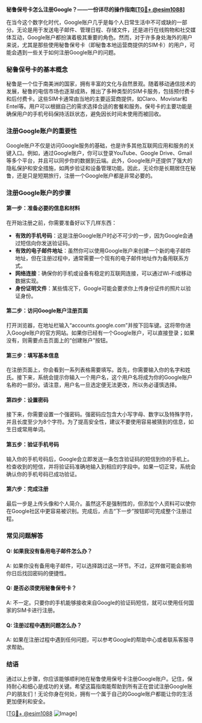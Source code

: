 **秘鲁保号卡怎么注册Google？——一份详尽的操作指南[[TG💪+ @esim1088](https://t.me/s/esim1088)]**

在当今这个数字化时代，Google账户几乎是每个人日常生活中不可或缺的一部分。无论是用于发送电子邮件、管理日程、存储文件，还是进行在线购物和社交媒体互动，Google账户都扮演着极其重要的角色。然而，对于许多身处海外的用户来说，尤其是那些使用秘鲁保号卡（即秘鲁本地运营商提供的SIM卡）的用户，可能会遇到一些关于如何注册Google账户的问题。

### 秘鲁保号卡的基本概念

秘鲁是一个位于南美洲的国家，拥有丰富的文化与自然景观。随着移动通信技术的发展，秘鲁的电信市场也逐渐成熟，推出了多种类型的SIM卡服务，包括预付费卡和后付费卡。这些SIM卡通常由当地的主要运营商提供，如Claro、Movistar和Entel等。用户可以根据自己的需求选择合适的套餐和服务。保号卡的主要功能是确保用户的手机号码保持活跃状态，避免因长时间未使用而被回收。

### 注册Google账户的重要性

Google账户不仅是访问Google服务的基础，也是许多其他互联网应用和服务的关键入口。例如，通过Google账户，你可以登录YouTube、Google Drive、Gmail等多个平台，并且可以同步你的数据到云端。此外，Google账户还提供了强大的隐私保护和安全措施，如两步验证和设备管理功能。因此，无论你是长期居住在秘鲁，还是只是短期旅行，注册一个Google账户都是非常必要的。

### 注册Google账户的步骤

#### 第一步：准备必要的信息和材料

在开始注册之前，你需要准备好以下几样东西：

- **有效的手机号码**：这是注册Google账户时必不可少的一步，因为Google会通过短信向你发送验证码。
- **有效的电子邮件地址**：虽然你可以使用Google账户来创建一个新的电子邮件地址，但在注册过程中，通常需要一个现有的电子邮件地址作为备用联系方式。
- **网络连接**：确保你的手机或设备有稳定的互联网连接，可以通过Wi-Fi或移动数据实现。
- **身份证明文件**：某些情况下，Google可能会要求你上传身份证件的照片以验证身份。

#### 第二步：访问Google账户注册页面

打开浏览器，在地址栏输入“accounts.google.com”并按下回车键。这将带你进入Google账户的官方网站。如果你已经有一个Google账户，可以直接登录；如果没有，则需要点击页面上的“创建账户”按钮。

#### 第三步：填写基本信息

在注册页面上，你会看到一系列表格需要填写。首先，你需要输入你的名字和姓氏。接下来，系统会提示你输入一个用户名，这个用户名将成为你的Google账户名称的一部分。请注意，用户名一旦选定便无法更改，所以务必谨慎选择。

#### 第四步：设置密码

接下来，你需要设置一个强密码。强密码应包含大小写字母、数字以及特殊字符，并且长度至少为8个字符。为了提高安全性，建议不要使用容易被猜到的信息，如生日或常用单词。

#### 第五步：验证手机号码

输入你的手机号码后，Google会立即发送一条包含验证码的短信到你的手机上。检查收到的短信，并将验证码准确地输入到相应的字段中。如果一切正常，系统会确认你的手机号码已成功验证。

#### 第六步：完成注册

最后一步是上传头像和个人简介。虽然这不是强制性的，但添加个人资料可以使你在Google社区中更容易被识别。完成后，点击“下一步”按钮即可完成整个注册过程。

### 常见问题解答

#### Q: 如果我没有备用电子邮件怎么办？
A: 如果你没有备用电子邮件，可以选择跳过这一环节。不过，这样做可能会影响你日后找回密码的便捷性。

#### Q: 是否必须使用秘鲁保号卡？
A: 不一定。只要你的手机能够接收来自Google的验证码短信，就可以使用任何国家的SIM卡进行注册。

#### Q: 注册过程中遇到问题怎么办？
A: 如果在注册过程中遇到任何问题，可以参考Google的帮助中心或者联系客服寻求帮助。

### 结语

通过以上步骤，你应该能够顺利地在秘鲁使用保号卡注册Google账户。记住，保持耐心和细心是成功的关键。希望这篇指南能帮助到所有正在尝试注册Google账户的朋友们！无论你身在何处，拥有一个属于自己的Google账户都能让你的生活更加便利和安全。

[[TG💪+ @esim1088](https://t.me/s/esim1088) ![Image](https://i.postimg.cc/4NQfJmqS/Snipaste-2025-05-13-00-14-12.png)]